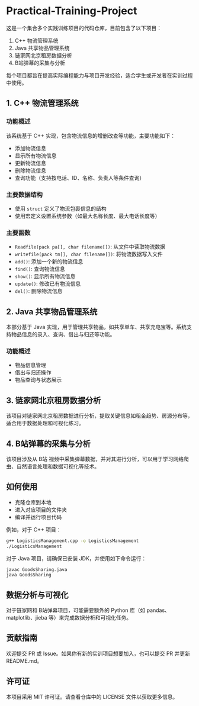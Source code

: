 

# Practical-Training-Project

这是一个集合多个实践训练项目的代码仓库，目前包含了以下项目：

1. C++ 物流管理系统  
2. Java 共享物品管理系统  
3. 链家网北京租房数据分析  
4. B站弹幕的采集与分析  

每个项目都旨在提高实际编程能力与项目开发经验，适合学生或开发者在实训过程中使用。

## 1. C++ 物流管理系统

### 功能概述
该系统基于 C++ 实现，包含物流信息的增删改查等功能，主要功能如下：
- 添加物流信息
- 显示所有物流信息
- 更新物流信息
- 删除物流信息
- 查询功能（支持按电话、ID、名称、负责人等条件查询）

### 主要数据结构
- 使用 `struct` 定义了物流包裹信息的结构
- 使用宏定义设置系统参数（如最大名称长度、最大电话长度等）

### 主要函数
- `Readfile(pack pa[], char filename[])`: 从文件中读取物流数据
- `writefile(pack tm[], char filename[])`: 将物流数据写入文件
- `add()`: 添加一个新的物流信息
- `find()`: 查询物流信息
- `show()`: 显示所有物流信息
- `update()`: 修改已有物流信息
- `del()`: 删除物流信息

## 2. Java 共享物品管理系统

本部分基于 Java 实现，用于管理共享物品，如共享单车、共享充电宝等。系统支持物品信息的录入、查询、借出与归还等功能。

### 功能概述
- 物品信息管理
- 借出与归还操作
- 物品查询与状态展示

## 3. 链家网北京租房数据分析

该项目对链家网北京租房数据进行分析，提取关键信息如租金趋势、房源分布等，适合用于数据处理和可视化练习。

## 4. B站弹幕的采集与分析

该项目涉及从 B站 视频中采集弹幕数据，并对其进行分析，可以用于学习网络爬虫、自然语言处理和数据可视化等技术。

## 如何使用
- 克隆仓库到本地
- 进入对应项目的文件夹
- 编译并运行项目代码

例如，对于 C++ 项目：
```bash
g++ LogisticsManagement.cpp -o LogisticsManagement
./LogisticsManagement
```

对于 Java 项目，请确保已安装 JDK，并使用如下命令运行：
```bash
javac GoodsSharing.java
java GoodsSharing
```

## 数据分析与可视化
对于链家网和 B站弹幕项目，可能需要额外的 Python 库（如 pandas、matplotlib、jieba 等）来完成数据分析和可视化任务。

## 贡献指南
欢迎提交 PR 或 Issue。如果你有新的实训项目想要加入，也可以提交 PR 并更新 README.md。

## 许可证
本项目采用 MIT 许可证。请查看仓库中的 LICENSE 文件以获取更多信息。